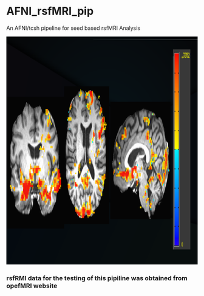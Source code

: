 # AFNI_rsfMRI_pip
An AFNI/tcsh pipeline for seed based rsfMRI Analysis


<img src ="/Test_Result/Result_pip.png" width="800" height="600" />

<h3> rsfRMI data for the testing of this pipiline was obtained from opefMRI website </h3>
